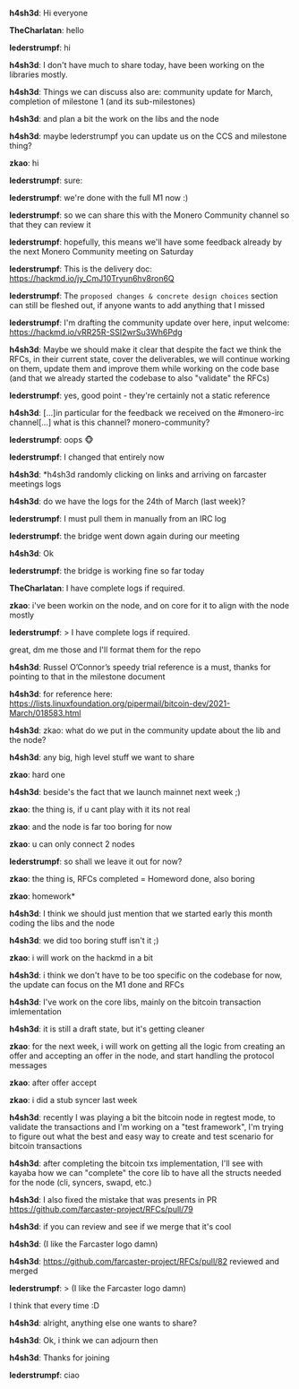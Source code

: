 **h4sh3d**: Hi everyone

**TheCharlatan**: hello

**lederstrumpf**: hi

**h4sh3d**: I don't have much to share today, have been working on the libraries mostly.

**h4sh3d**: Things we can discuss also are: community update for March, completion of milestone 1 (and its sub-milestones)

**h4sh3d**: and plan a bit the work on the libs and the node

**h4sh3d**: maybe lederstrumpf you can update us on the CCS and milestone thing?

**zkao**: hi

**lederstrumpf**: sure:

**lederstrumpf**: we're done with the full M1 now :)

**lederstrumpf**: so we can share this with the Monero Community channel so that they can review it

**lederstrumpf**: hopefully, this means we'll have some feedback already by the next Monero Community meeting on Saturday

**lederstrumpf**: This is the delivery doc: https://hackmd.io/jy_CmJ10Tryun6hv8ron6Q

**lederstrumpf**: The `proposed changes & concrete design choices` section can still be fleshed out, if anyone wants to add anything that I missed

**lederstrumpf**: I'm drafting the community update over here, input welcome: https://hackmd.io/vRR25R-SSI2wrSu3Wh6Pdg

**h4sh3d**: Maybe we should make it clear that despite the fact we think the RFCs, in their current state, cover the deliverables, we will continue working on them, update them and improve them while working on the code base (and that we already started the codebase to also "validate" the RFCs)

**lederstrumpf**: yes, good point - they're certainly not a static reference

**h4sh3d**: [...]in particular for the feedback we received on the #monero-irc channel[...] what is this channel? monero-community?

**lederstrumpf**: oops 🐵

**lederstrumpf**: I changed that entirely now

**h4sh3d**: *h4sh3d randomly clicking on links and arriving on farcaster meetings logs

**h4sh3d**: do we have the logs for the 24th of March (last week)?

**lederstrumpf**: I must pull them in manually from an IRC log

**lederstrumpf**: the bridge went down again during our meeting

**h4sh3d**: Ok

**lederstrumpf**: the bridge is working fine so far today

**TheCharlatan**: I have complete logs if required.

**zkao**: i've been workin on the node, and on core for it to align with the node mostly

**lederstrumpf**: > I have complete logs if required.

great, dm me those and I'll format them for the repo

**h4sh3d**: Russel O’Connor’s speedy trial reference is a must, thanks for pointing to that in the milestone document

**h4sh3d**: for reference here: https://lists.linuxfoundation.org/pipermail/bitcoin-dev/2021-March/018583.html

**h4sh3d**: zkao: what do we put in the community update about the lib and the node?

**h4sh3d**: any big, high level stuff we want to share

**zkao**: hard one

**h4sh3d**: beside's the fact that we launch mainnet next week ;)

**zkao**: the thing is, if u cant play with it its not real

**zkao**: and the node is far too boring for now

**zkao**: u can only connect 2 nodes

**lederstrumpf**: so shall we leave it out for now?

**zkao**: the thing is, RFCs completed = Homeword done, also boring

**zkao**: homework*

**h4sh3d**: I think we should just mention that we started early this month coding the libs and the node

**h4sh3d**: we did too boring stuff isn't it ;)

**zkao**: i will work on the hackmd in a bit

**h4sh3d**: i think we don't have to be too specific on the codebase for now, the update can focus on the M1 done and RFCs

**h4sh3d**: I've work on the core libs, mainly on the bitcoin transaction imlementation

**h4sh3d**: it is still a draft state, but it's getting cleaner

**zkao**: for the next week, i will work on getting all the logic from creating an offer and accepting an offer in the node, and start handling the protocol messages

**zkao**: after offer accept

**zkao**: i did a stub syncer last week

**h4sh3d**: recently I was playing a bit the bitcoin node in regtest mode, to validate the transactions and I'm working on a "test framework", I'm trying to figure out what the best and easy way to create and test scenario for bitcoin transactions

**h4sh3d**: after completing the bitcoin txs implementation, I'll see with kayaba how we can "complete" the core lib to have all the structs needed for the node (cli, syncers, swapd, etc.)

**h4sh3d**: I also fixed the mistake that was presents in PR https://github.com/farcaster-project/RFCs/pull/79

**h4sh3d**: if you can review and see if we merge that it's cool

**h4sh3d**: (I like the Farcaster logo damn)

**h4sh3d**: https://github.com/farcaster-project/RFCs/pull/82 reviewed and merged

**lederstrumpf**: > (I like the Farcaster logo damn)

I think that every time :D

**h4sh3d**: alright, anything else one wants to share?

**h4sh3d**: Ok, i think we can adjourn then

**h4sh3d**: Thanks for joining

**lederstrumpf**: ciao